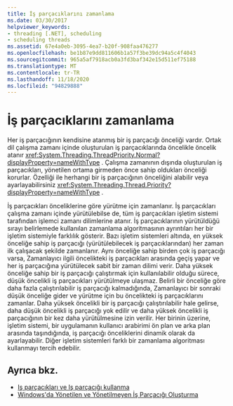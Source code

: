 ```yaml
---
title: İş parçacıklarını zamanlama
ms.date: 03/30/2017
helpviewer_keywords:
- threading [.NET], scheduling
- scheduling threads
ms.assetid: 67e4a0eb-3095-4ea7-b20f-908faa476277
ms.openlocfilehash: be1b87e9dd811606b1a57f3be39dc94a5c4f4043
ms.sourcegitcommit: 965a5af7918acb0a3fd3baf342e15d511ef75188
ms.translationtype: MT
ms.contentlocale: tr-TR
ms.lasthandoff: 11/18/2020
ms.locfileid: "94829888"
---
```

# <a name="scheduling-threads"></a>İş parçacıklarını zamanlama

Her iş parçacığının kendisine atanmış bir iş parçacığı önceliği vardır. Ortak dil çalışma zamanı içinde oluşturulan iş parçacıklarında öncelikle öncelik atanır <xref:System.Threading.ThreadPriority.Normal?displayProperty=nameWithType> . Çalışma zamanının dışında oluşturulan iş parçacıkları, yönetilen ortama girmeden önce sahip oldukları önceliği korurlar. Özelliği ile herhangi bir iş parçacığının önceliğini alabilir veya ayarlayabilirsiniz <xref:System.Threading.Thread.Priority?displayProperty=nameWithType> .  
  
 İş parçacıkları önceliklerine göre yürütme için zamanlanır. İş parçacıkları çalışma zamanı içinde yürütülebilse de, tüm iş parçacıkları işletim sistemi tarafından işlemci zamanı dilimlerine atanır. İş parçacıklarının yürütüldüğü sırayı belirlemede kullanılan zamanlama algoritmasının ayrıntıları her bir işletim sistemiyle farklılık gösterir. Bazı işletim sistemleri altında, en yüksek önceliğe sahip iş parçacığı (yürütülebilecek iş parçacıklarından) her zaman ilk çalışacak şekilde zamanlanır. Aynı önceliğe sahip birden çok iş parçacığı varsa, Zamanlayıcı ilgili öncelikteki iş parçacıkları arasında geçiş yapar ve her iş parçacığına yürütülecek sabit bir zaman dilimi verir. Daha yüksek önceliğe sahip bir iş parçacığı çalıştırmak için kullanılabilir olduğu sürece, düşük öncelikli iş parçacıkları yürütülmeye ulaşmaz. Belirli bir önceliğe göre daha fazla çalıştırılabilir iş parçacığı kalmadığında, Zamanlayıcı bir sonraki düşük önceliğe gider ve yürütme için bu öncelikteki iş parçacıklarını zamanlar. Daha yüksek öncelikli bir iş parçacığı çalıştırılabilir hale gelirse, daha düşük öncelikli iş parçacığı yok edilir ve daha yüksek öncelikli iş parçacığının bir kez daha yürütülmesine izin verilir. Her birinin üzerine, işletim sistemi, bir uygulamanın kullanıcı arabirimi ön plan ve arka plan arasında taşındığında, iş parçacığı önceliklerini dinamik olarak da ayarlayabilir. Diğer işletim sistemleri farklı bir zamanlama algoritması kullanmayı tercih edebilir.  
  
## <a name="see-also"></a>Ayrıca bkz.

- [Iş parçacıkları ve Iş parçacığı kullanma](using-threads-and-threading.md)
- [Windows'da Yönetilen ve Yönetilmeyen İş Parçacığı Oluşturma](managed-and-unmanaged-threading-in-windows.md)
